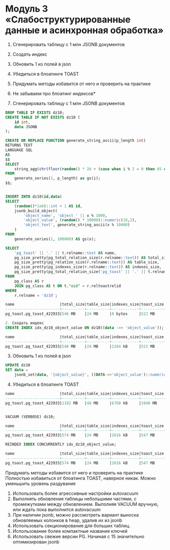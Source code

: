 #  Модуль 3 «Слабоструктурированные данные и асинхронная обработка»


1. Сгенерировать таблицу с 1 млн JSONB документов
2. Создать индекс
3. Обновить 1 из полей в json
4. Убедиться в блоатинге TOAST
5. Придумать методы избавится от него и проверить на практике
6. Не забываем про блоатинг индексов*


1. Сгенерировать таблицу с 1 млн JSONB документов
```sql 
DROP TABLE IF EXISTS dz10;
CREATE TABLE IF NOT EXISTS dz10 (
    id int,
    data JSONB
);

CREATE OR REPLACE FUNCTION generate_string_ascii(p_length int)
RETURNS TEXT  
LANGUAGE SQL
AS
$$
SELECT 
	string_agg(chr(floor(random() * 26 + (case when i % 2 = 0 then 65 else 97 end))::int), '')
FROM 
	generate_series(1, p_length) as gs(i);
$$;


INSERT INTO dz10(id,data)
SELECT 
	(random()*1e6)::int + 1 AS id,
	jsonb_build_object(
        'object_name', 'object_' || x % 1000,
        'object_value', (random() * 10000)::numeric(18,2),
        'object_text', generate_string_ascii(x % 10000)
    )
FROM 
	generate_series(1, 100000) AS gs(x);

SELECT
	'pg_toast' || '.' || t.relname::text AS name,
	pg_size_pretty(pg_total_relation_size(r.relname::text)) AS total_size,
	pg_size_pretty(pg_relation_size(r.relname::text)) AS table_size,
	pg_size_pretty(pg_indexes_size(r.relname::text)) AS indexes_size,
    pg_size_pretty(pg_total_relation_size('pg_toast' || '.' || t.relname::text)) AS toast_size
FROM 
	pg_class AS r 
	JOIN pg_class AS t ON t."oid" = r.reltoastrelid
WHERE 
	r.relname = 'dz10';

name                    |total_size|table_size|indexes_size|toast_size|
------------------------+----------+----------+------------+----------+
pg_toast.pg_toast_422933|546 MB    |24 MB     |0 bytes     |522 MB    |

2. Создать индекс
CREATE INDEX idx_dz10_object_value ON dz10((data ->> 'object_value'));

name                    |total_size|table_size|indexes_size|toast_size|
------------------------+----------+----------+------------+----------+
pg_toast.pg_toast_422933|548 MB    |24 MB     |2184 kB     |522 MB    |
```

3. Обновить 1 из полей в json

```sql
UPDATE dz10
SET data = 
	jsonb_set(data, '{object_value}', ((DATA->>'object_value')::numeric * 2)::text::jsonb);
```
4. Убедиться в блоатинге TOAST

```sql
name                    |total_size|table_size|indexes_size|toast_size|
------------------------+----------+----------+------------+----------+
pg_toast.pg_toast_422933|1102 MB   |48 MB     |6768 kB     |1048 MB   |


VACUUM (VERBOSE) dz10;

name                    |total_size|table_size|indexes_size|toast_size|
------------------------+----------+----------+------------+----------+
pg_toast.pg_toast_422933|574 MB    |24 MB     |2616 kB     |547 MB    |

REINDEX INDEX CONCURRENTLY idx_dz10_object_value;

name                    |total_size|table_size|indexes_size|toast_size|
------------------------+----------+----------+------------+----------+
pg_toast.pg_toast_422933|574 MB    |24 MB     |2616 kB     |547 MB    |
```

Придумать методы избавится от него и проверить на практике
Полностью избавиться от блоатинга TOAST, наверное никак.
Можно уменьшить уровень раздувания
1. Использовать более агрессивные настройки autovacuum
2. Выполнять обновления таблицы небольшими частями, с промежутками между обновлением. Выполняя VACUUM вручную, или ждать пока выполнится autovacuum
3. При наличии jsonb, можно рассмотреть вариант выноска обновляемых колонков в heap, удалив их из jsonb
4. Использовать секционирование для больших таблиц.
5. Использование более компактные названия ключей
6. Использовать свежие версии PG. Начиная с 15 значительно оптимизирован jsonb
